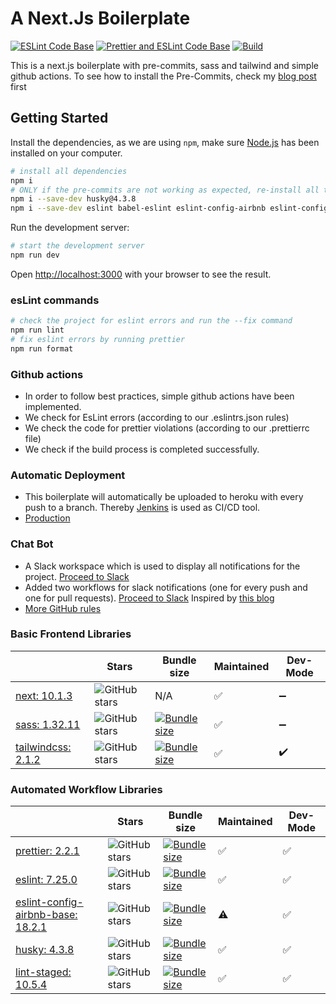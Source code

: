 # A Next.Js Boilerplate

[![ESLint Code Base](https://github.com/SeGl1990/next-sass-tailwind-boilerplate/actions/workflows/eslint.yml/badge.svg)](https://github.com/SeGl1990/next-sass-tailwind-boilerplate/actions/workflows/eslint.yml)
[![Prettier and ESLint Code Base](https://github.com/SeGl1990/next-sass-tailwind-boilerplate/actions/workflows/prettier.yml/badge.svg)](https://github.com/SeGl1990/next-sass-tailwind-boilerplate/actions/workflows/prettier.yml)
[![Build](https://github.com/SeGl1990/next-sass-tailwind-boilerplate/actions/workflows/build.yml/badge.svg)](https://github.com/SeGl1990/next-sass-tailwind-boilerplate/actions/workflows/build.yml)

This is a next.js boilerplate with pre-commits, sass and tailwind and simple github actions. To see how to install the Pre-Commits, check my [blog post](https://severin-glaser.medium.com/add-pre-commit-to-your-next-js-web-application-with-eslint-prettier-husky-2021-edition-ff6b6c8cf416) first

## Getting Started

Install the dependencies, as we are using `npm`, make sure [Node.js](https://nodejs.org/en/download/) has been installed on your computer.

```bash
# install all dependencies
npm i
# ONLY if the pre-commits are not working as expected, re-install all the development dependencies:
npm i --save-dev husky@4.3.8
npm i --save-dev eslint babel-eslint eslint-config-airbnb eslint-config-prettier eslint-plugin-import eslint-plugin-jsx-a11y eslint-plugin-prettier eslint-plugin-react eslint-plugin-react-hooks prettier @commitlint/cli lint-staged
```

Run the development server:

```bash
# start the development server
npm run dev
```

Open [http://localhost:3000](http://localhost:3000) with your browser to see the result.

### esLint commands

```bash
# check the project for eslint errors and run the --fix command
npm run lint
# fix eslint errors by running prettier
npm run format
```

### Github actions

- In order to follow best practices, simple github actions have been implemented.
- We check for EsLint errors (according to our .eslintrs.json rules)
- We check the code for prettier violations (according to our .prettierrc file)
- We check if the build process is completed successfully.

### Automatic Deployment

- This boilerplate will automatically be uploaded to heroku with every push to a branch. Thereby [Jenkins](http://localhost:8080) is used as CI/CD tool.
- [Production](https://next-sass-tailwind.herokuapp.com/)

### Chat Bot

- A Slack workspace which is used to display all notifications for the project. [Proceed to Slack](https://github-demoworkspace.slack.com/archives/C01V6GF9MM5)
- Added two workflows for slack notifications (one for every push and one for pull requests). [Proceed to Slack](https://github-demoworkspace.slack.com/archives/C020479G19T) Inspired by [this blog](https://spacejelly.dev/posts/how-to-use-github-actions-to-automate-tests-and-slack-notifications/)
- [More GitHub rules](https://docs.github.com/en/actions/reference/context-and-expression-syntax-for-github-actions#contexts)

### Basic Frontend Libraries

|                                                                 | Stars                                                                                            | Bundle size                                                                                                                                   | Maintained | Dev- Mode |
| --------------------------------------------------------------- | ------------------------------------------------------------------------------------------------ | --------------------------------------------------------------------------------------------------------------------------------------------- | ---------- | --------- |
| [next: 10.1.3](https://www.npmjs.com/package/next)              | ![GitHub stars](https://img.shields.io/github/stars/vercel/next.js.svg?label=%F0%9F%8C%9F)       | N/A                                                                                                                                           | ✅         | ➖        |
| [sass: 1.32.11](https://www.npmjs.com/package/sass)             | ![GitHub stars](https://img.shields.io/github/stars/sass/dart-sass.svg?label=%F0%9F%8C%9F)       | [![Bundle size](https://badgen.net/bundlephobia/minzip/sass/?label=%F0%9F%92%BE)](https://bundlephobia.com/result?p=sass@1.32.11)             | ✅         | ➖        |
| [tailwindcss: 2.1.2](https://www.npmjs.com/package/tailwindcss) | ![GitHub stars](https://img.shields.io/github/stars/tailwindlabs/tailwindcss?label=%F0%9F%8C%9F) | [![Bundle size](https://badgen.net/bundlephobia/minzip/tailwindcss/?label=%F0%9F%92%BE)](https://bundlephobia.com/result?p=tailwindcss@2.1.2) | ✅         | ✔️        |

### Automated Workflow Libraries

|                                                                                              | Stars                                                                                          | Bundle size                                                                                                                                                                | Maintained | Dev- Mode |
| -------------------------------------------------------------------------------------------- | ---------------------------------------------------------------------------------------------- | -------------------------------------------------------------------------------------------------------------------------------------------------------------------------- | ---------- | --------- |
| [prettier: 2.2.1](https://www.npmjs.com/package/prettier)                                    | ![GitHub stars](https://img.shields.io/github/stars/prettier/prettier.svg?label=%F0%9F%8C%9F)  | [![Bundle size](https://badgen.net/bundlephobia/minzip/prettier/?label=%F0%9F%92%BE)](https://bundlephobia.com/result?p=prettier@2.2.1)                                    | ✅         | ✅        |
| [eslint: 7.25.0](https://www.npmjs.com/package/eslint)                                       | ![GitHub stars](https://img.shields.io/github/stars/eslint/eslint.svg?label=%F0%9F%8C%9F)      | [![Bundle size](https://badgen.net/bundlephobia/minzip/eslint/?label=%F0%9F%92%BE)](https://bundlephobia.com/result?p=eslint@7.25.0)                                       | ✅         | ✅        |
| [eslint-config-airbnb-base: 18.2.1](https://www.npmjs.com/package/eslint-config-airbnb-base) | ![GitHub stars](https://img.shields.io/github/stars/airbnb/javascript.svg?label=%F0%9F%8C%9F)  | [![Bundle size](https://badgen.net/bundlephobia/minzip/eslint-config-airbnb-base/?label=%F0%9F%92%BE)](https://bundlephobia.com/result?p=eslint-config-airbnb-base@18.2.1) | ⚠️         | ✅        |
| [husky: 4.3.8](https://www.npmjs.com/package/husky)                                          | ![GitHub stars](https://img.shields.io/github/stars/typicode/husky.svg?label=%F0%9F%8C%9F)     | [![Bundle size](https://badgen.net/bundlephobia/minzip/husky?label=%F0%9F%92%BE)](https://bundlephobia.com/result?p=husky)                                                 | ✅         | ✅        |
| [lint-staged: 10.5.4](https://www.npmjs.com/package/lint-staged)                             | ![GitHub stars](https://img.shields.io/github/stars/okonet/lint-staged.svg?label=%F0%9F%8C%9F) | [![Bundle size](https://badgen.net/bundlephobia/minzip/lint-staged?label=%F0%9F%92%BE)](https://bundlephobia.com/result?p=lint-staged@10.5.4)                              | ✅         | ✅        |
